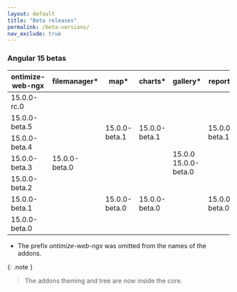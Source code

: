 ```yaml
---
layout: default
title: "Beta releases"
permalink: /beta-versions/
nav_exclude: true
---
```


### Angular 15 betas
<table>
    <thead>
        <tr>
            <th>ontimize-web-ngx</th>
            <th>filemanager*</th>
            <th>map*</th>
            <th>charts*</th>
            <th>gallery*</th>
            <th>report*</th>
             <th>keycloak*</th>
        </tr>
    </thead>
    <tbody>
      <tr>
        <td>15.0.0-rc.0</td>
        <td rowspan="7">15.0.0-beta.0</td>
        <td rowspan="4">15.0.0-beta.1</td>
        <td rowspan="4">15.0.0-beta.1</td>
        <td rowspan="7">15.0.0<br>15.0.0-beta.0</td>
        <td rowspan="4">15.0.0-beta.1</td>
        <td rowspan="7">15.0.0-beta.1<br>15.0.0-beta.0</td>
      </tr>
      <tr>
        <td>15.0.0-beta.5</td>
      </tr>
      <tr>
        <td>15.0.0-beta.4</td>
      </tr>
      <tr>
        <td>15.0.0-beta.3</td>
      </tr>
      <tr>
        <td>15.0.0-beta.2</td>
        <td rowspan="3">15.0.0-beta.0</td>
        <td rowspan="3">15.0.0-beta.0</td>
        <td rowspan="3">15.0.0-beta.0</td>
      </tr>
      <tr>
        <td>15.0.0-beta.1</td>
      </tr>
      <tr>
        <td>15.0.0-beta.0</td>
      </tr>
  </tbody>
</table>

- The prefix _ontimize-web-ngx_ was omitted from the names of the addons.

{: .note }
> The addons theming and tree are now inside the core.
